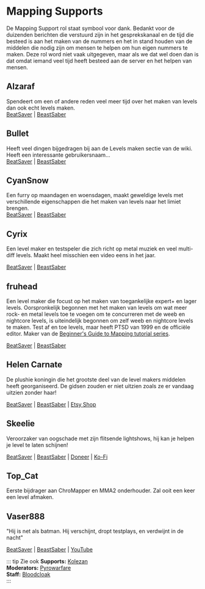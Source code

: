 # Mapping Supports
De Mapping Support rol staat symbool voor dank. Bedankt voor de duizenden berichten die verstuurd zijn in het gesprekskanaal en de tijd die besteed is aan het maken van de nummers en het in stand houden van de middelen die nodig zijn om mensen te helpen om hun eigen nummers te maken. Deze rol word niet vaak uitgegeven, maar als we dat wel doen dan is dat omdat iemand veel tijd heeft besteed aan de server en het helpen van mensen.

## Alzaraf
Spendeert om een of andere reden veel meer tijd over het maken van levels dan ook echt levels maken.  
[BeatSaver](https://beatsaver.com/uploader/5cff0b7798cc5a672c855ce3) | [BeastSaber](https://bsaber.com/members/alzaraf/)

## Bullet
Heeft veel dingen bijgedragen bij aan de Levels maken sectie van de wiki. Heeft een interessante gebruikersnaam...  
[BeatSaver](https://beatsaver.com/uploader/5e84a9933f476a000645dd88) | [BeastSaber](https://bsaber.com/members/xace1337manx/)

## CyanSnow
Een furry op maandagen en woensdagen, maakt geweldige levels met verschillende eigenschappen die het maken van levels naar het limiet brengen.   
[BeatSaver](https://beatsaver.com/uploader/5cff0b7698cc5a672c8543ac) | [BeastSaber](https://bsaber.com/members/cyansnow/)

## Cyrix
Een level maker en testspeler die zich richt op metal muziek en veel multi-diff levels. Maakt heel misschien een video eens in het jaar.

[BeatSaver](https://beatsaver.com/uploader/5eb6eb9a7abb000006c85add) | [BeastSaber](https://bsaber.com/members/cyrix/)

## fruhead
Een level maker die focust op het maken van toegankelijke expert+ en lager levels. Oorspronkelijk begonnen met het maken van levels om wat meer rock- en metal levels toe te voegen om te concurreren met de weeb en nightcore levels, is uiteindelijk begonnen om zelf weeb en nightcore levels te maken. Test af en toe levels, maar heeft PTSD van 1999 en de officiële editor. Maker van de [Beginner's Guide to Mapping tutorial series](https://www.youtube.com/playlist?list=PL5F3WJ0s0nscdpqiWlOpM_4tJcF-CnWbm).

[BeatSaver](https://beatsaver.com/uploader/5cff0b7598cc5a672c852683) | [BeastSaber](https://bsaber.com/members/fruhead/)

## Helen Carnate
De plushie koningin die het grootste deel van de level makers middelen heeft georganiseerd. De gidsen zouden er niet uitzien zoals ze er vandaag uitzien zonder haar!

[BeatSaver](https://beatsaver.com/uploader/5cff0b7798cc5a672c8553d2) | [BeastSaber](https://bsaber.com/members/helencarnate/) | [Etsy Shop](https://www.etsy.com/shop/HelenCarnateDesigns)

## Skeelie
Veroorzaker van oogschade met zijn flitsende lightshows, hij kan je helpen je level te laten schijnen!

[BeatSaver](https://beatsaver.com/uploader/5cff0b7698cc5a672c85507f) | [BeastSaber](https://bsaber.com/members/skeelie/) | [Doneer](https://www.youtube.com/user/xSkeelie) | [Ko-Fi](https://www.twitch.tv/skeelie)

## Top_Cat
Eerste bijdrager aan ChroMapper en MMA2 onderhouder. Zal ooit een keer een level afmaken.

## Vaser888
"Hij is net als batman. Hij verschijnt, dropt testplays, en verdwijnt in de nacht"

[BeatSaver](https://beatsaver.com/uploader/5f63fb45103cbc00068ee060) | [BeastSaber](https://bsaber.com/members/vaser888/) | [YouTube](https://www.youtube.com/c/vaser888)

::: tip Zie ook **Supports:** [Kolezan](./supports.md#kolezan)   
**Moderators:** [Pyrowarfare](./moderators.md#pyrowarfare)   
**Staff:** [Bloodcloak](./staff.md#bloodcloak)   
:::
